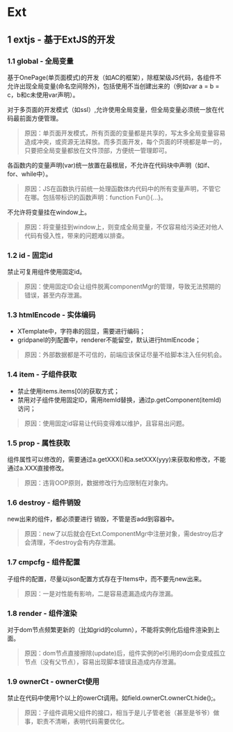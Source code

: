 # Ext

## 1  extjs - 基于ExtJS的开发

### 1.1 global - 全局变量

基于OnePage(单页面模式)的开发（如AC的框架），除框架级JS代码，各组件不允许出现全局变量(命名空间除外)，包括使用不当创建出来的（例如var a = b = c，b和c未使用var声明）。

对于多页面的开发模式（如ssl）,允许使用全局变量，但全局变量必须统一放在代码最前面方便管理。

> 原因：单页面开发模式，所有页面的变量都是共享的，写太多全局变量容易造成冲突，或资源无法释放。而多页面开发，每个页面的环境都是单一的，只要把全局变量都放在文件顶部，方便统一管理即可。

各函数内的变量声明(var)统一放置在最根层，不允许在代码块中声明（如if、for、while中）。

> 原因：JS在函数执行前统一处理函数体内代码中的所有变量声明，不管它在哪。包括带标识的函数声明：function Fun(){...}。

不允许将变量挂在window上。

> 原因：将变量挂到window上，则变成全局变量，不仅容易给污染还对他人代码有侵入性，带来的问题难以排查。

### 1.2 id - 固定id

禁止可复用组件使用固定id。

> 原因：使用固定ID会让组件脱离componentMgr的管理，导致无法预期的错误，甚至内存泄漏。

### 1.3 htmlEncode - 实体编码

* XTemplate中，字符串的回显，需要进行编码；
* gridpanel的列配置中，renderer不能留空，默认进行htmlEncode；

> 原因：外部数据都是不可信的，前端应该保证尽量不给脚本注入任何机会。

### 1.4 item - 子组件获取

* 禁止使用items.items[0]的获取方式；
* 禁用对子组件使用固定ID，需用itemId替换，通过p.getComponent(itemId)访问；

> 原因：使用固定id容易让代码变得难以维护，且容易出问题。

### 1.5 prop - 属性获取

组件属性可以修改的，需要通过a.getXXX()和a.setXXX(yyy)来获取和修改，不能通过a.XXX直接修改。

> 原因：违背OOP原则，数据修改行为应限制在对象内。

### 1.6 destroy - 组件销毁

new出来的组件，都必须要进行 销毁，不管是否add到容器中。

> 原因：new了以后就会在Ext.ComponentMgr中注册对象，需destroy后才会清理，不destroy会有内存泄漏。

### 1.7 cmpcfg - 组件配置

子组件的配置，尽量以json配置方式存在于Items中，而不要先new出来。

> 原因：一是对性能有影响，二是容易遗漏造成内存泄漏。

### 1.8 render - 组件渲染

对于dom节点频繁更新的（比如grid的column），不能将实例化后组件渲染到上面。

> 原因：dom节点直接擦除(update)后，组件实例的el引用的dom会变成孤立节点（没有父节点），容易出现脚本错误且造成内存泄漏。

### 1.9 ownerCt - ownerCt使用

禁止在代码中使用1个以上的owerCt调用。如field.ownerCt.ownerCt.hide();。

> 原因：子组件调用父组件的接口，相当于是儿子管老爸（甚至是爷爷）做事，职责不清晰，表明代码需要优化。